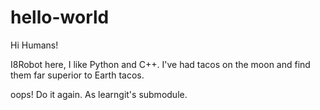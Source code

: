 # hello-world
Hi Humans!

I8Robot here, I like Python and C++.
I've had tacos on the moon and find them far superior to Earth tacos.

oops! Do it again.
As learngit's submodule.
